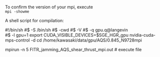 To confirm the version of your mpi, execute <br>
`mpi -showme`


A shell script for compilation:

#!/bin/sh
#$ -S /bin/sh
#$ -cwd
#$ -V
#$ -q gpu.q@langevin                                                                                                                                                          
#$ -l gpu=1
export CUDA_VISIBLE_DEVICES=$SGE_HGR_gpu
nvidia-cuda-mps-control -d
cd /home/kawasaki/data/gpu/AQS/0.845_N9728mpi

mpirun -n 5 FITR_jamming_AQS_shear_thrust_mpi.out  # execute file



